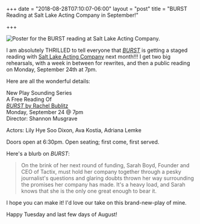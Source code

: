 +++
date = "2018-08-28T07:10:07-06:00"
layout = "post"
title = "BURST Reading at Salt Lake Acting Company in September!"

+++

![Poster for the BURST reading at Salt Lake Acting Company.](/images/slac_burst_poster-01.jpg)

I am absolutely THRILLED to tell everyone that [*BURST*](https://newplayexchange.org/plays/138560/burst) is getting a staged reading with [Salt Lake Acting Company](https://www.saltlakeactingcompany.org/) next month!!! I get two big rehearsals, with a week in between for rewrites, and then a public reading on Monday, September 24th at 7pm.

Here are all the wonderful details:

New Play Sounding Series  
A Free Reading Of   
[*BURST* by Rachel Bublitz](https://saltlakeactingcompany.org/new-play-development/new-play-sounding-series/item/1406-burst-by-rachel-bublitz)    
Monday, September 24 @ 7pm  
Director: Shannon Musgrave  

Actors: Lily Hye Soo Dixon, Ava Kostia, Adriana Lemke  

Doors open at 6:30pm. Open seating; first come, first served. 

Here's a blurb on *BURST*:

>On the brink of her next round of funding, Sarah Boyd, Founder and CEO of Tactix, must hold her company together through a pesky journalist's questions and glaring doubts thrown her way surrounding the promises her company has made. It's a heavy load, and Sarah knows that she is the only one great enough to bear it.

I hope you can make it! I'd love our take on this brand-new-play of mine.

Happy Tuesday and last few days of August!